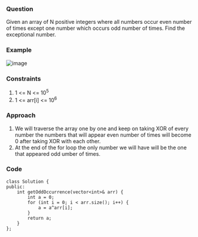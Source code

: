 **<h3>Question</h3>**

Given an array of N positive integers where all numbers occur even number of times except one number which occurs odd number of times. Find the exceptional number.

**<h3>Example</h3>**

![image](https://github.com/harshy1718/DSA-Fellowship-Problems/assets/129788726/9079ce8a-25f8-4481-803c-8a86821d2702)

**<h3>Constraints</h3>**

1. 1 <= N <= 10<sup>5</sup>
2. 1 <= arr[i] <= 10<sup>6</sup>

**<h3>Approach</h3>**

1. We will traverse the array one by one and keep on taking XOR of every number the numbers that will appear even number of times will become 0 after taking XOR with each other.
2. At the end of the for loop the only number we will have will be the one that appeared odd umber of times.

**<h3>Code</h3>**

```
class Solution {
public:
	int getOddOccurrence(vector<int>& arr) {
        int a = 0;
        for (int i = 0; i < arr.size(); i++) {
            a = a^arr[i];
        }
        return a;
	}
};
```
